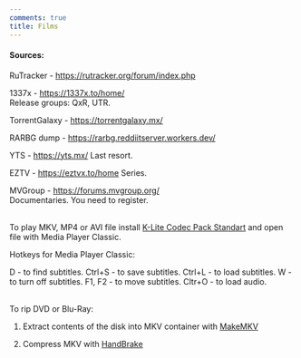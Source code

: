 ```yaml
---
comments: true
title: Films
---
```


#### Sources:

RuTracker - <https://rutracker.org/forum/index.php>

1337x - <https://1337x.to/home/><br>
Release groups: QxR, UTR.

TorrentGalaxy - <https://torrentgalaxy.mx/>

RARBG dump - <https://rarbg.reddiitserver.workers.dev/>

YTS - <https://yts.mx/>
Last resort.

EZTV - <https://eztvx.to/home>
Series.

MVGroup - <https://forums.mvgroup.org/><br>
Documentaries. You need to register.
<br><br>

To play MKV, MP4 or AVI file install [K-Lite Codec Pack Standart](https://codecguide.com/download_kl.htm) and open file with Media Player Classic.

Hotkeys for Media Player Classic:

D - to find subtitles. Ctrl+S - to save subtitles. Ctrl+L - to load subtitles. W - to turn off subtitles. F1, F2 - to move subtitles. Cltr+O - to load audio.
<br><br>

To rip DVD or Blu-Ray:

1) Extract contents of the disk into MKV container with [MakeMKV](https://rutracker.org/forum/viewtopic.php?t=6237783)

2) Compress MKV with [HandBrake](https://handbrake.fr/downloads.php)